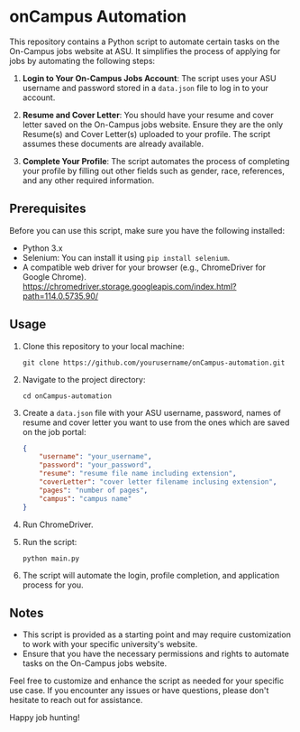 # onCampus Automation

This repository contains a Python script to automate certain tasks on the On-Campus jobs website at ASU. It simplifies the process of applying for jobs by automating the following steps:

1. **Login to Your On-Campus Jobs Account**: The script uses your ASU username and password stored in a `data.json` file to log in to your account.

2. **Resume and Cover Letter**: You should have your resume and cover letter saved on the On-Campus jobs website. Ensure they are the only Resume(s) and Cover Letter(s) uploaded to your profile. The script assumes these documents are already available.

3. **Complete Your Profile**: The script automates the process of completing your profile by filling out other fields such as gender, race, references, and any other required information.

## Prerequisites

Before you can use this script, make sure you have the following installed:

- Python 3.x
- Selenium: You can install it using `pip install selenium`.
- A compatible web driver for your browser (e.g., ChromeDriver for Google Chrome). https://chromedriver.storage.googleapis.com/index.html?path=114.0.5735.90/

## Usage

1. Clone this repository to your local machine:

   ```
   git clone https://github.com/yourusername/onCampus-automation.git
   ```

2. Navigate to the project directory:

   ```
   cd onCampus-automation
   ```

3. Create a `data.json` file with your ASU username, password, names of resume and cover letter you want to use from the ones which are saved on the job portal:

   ```json
   {
       "username": "your_username",
       "password": "your_password",
       "resume": "resume file name including extension",
       "coverLetter": "cover letter filename inclusing extension",
       "pages": "number of pages",
       "campus": "campus name"
   }
   ```

4. Run ChromeDriver.

5. Run the script:

   ```
   python main.py
   ```

6. The script will automate the login, profile completion, and application process for you.

## Notes

- This script is provided as a starting point and may require customization to work with your specific university's website.
- Ensure that you have the necessary permissions and rights to automate tasks on the On-Campus jobs website.

Feel free to customize and enhance the script as needed for your specific use case. If you encounter any issues or have questions, please don't hesitate to reach out for assistance.

Happy job hunting!
